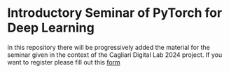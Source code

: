 # Introductory Seminar of PyTorch for Deep Learning


In this repository there will be progressively added the material for the seminar given in the context of the Cagliari Digital Lab 2024 project.
If you want to register please fill out this [form](https://docs.google.com/forms/d/1KRKrZ7qyI7oM8MGf0hSsAV5nSv1QAVViqIVpeSm4Kkc/edit)

